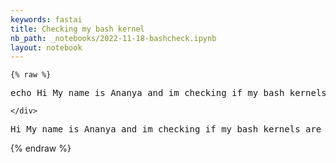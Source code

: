 ```yaml
---
keywords: fastai
title: Checking my bash kernel
nb_path: _notebooks/2022-11-18-bashcheck.ipynb
layout: notebook
---
```


<!--
#################################################
### THIS FILE WAS AUTOGENERATED! DO NOT EDIT! ###
#################################################
# file to edit: _notebooks/2022-11-18-bashcheck.ipynb
-->

<div class="container" id="notebook-container">
        
    {% raw %}
    
<div class="cell border-box-sizing code_cell rendered">
<div class="input">

<div class="inner_cell">
    <div class="input_area">
<div class=" highlight hl-bash"><pre><span></span><span class="nb">echo</span> Hi My name is Ananya and im checking <span class="k">if</span> my bash kernels are working or not!
</pre></div>

    </div>
</div>
</div>

<div class="output_wrapper">
<div class="output">

<div class="output_area">

<div class="output_subarea output_stream output_stdout output_text">
<pre>Hi My name is Ananya and im checking if my bash kernels are working or not!
</pre>
</div>
</div>

</div>
</div>

</div>
    {% endraw %}

</div>
 

